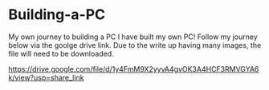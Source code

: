 # Building-a-PC
My own journey to building a PC
I have built my own PC! Follow my journey below via the goolge drive link. Due to the write up having many images, the file will need to be downloaded.

https://drive.google.com/file/d/1y4FmM9X2yyvA4gvOK3A4HCF3RMVGYA6k/view?usp=share_link
